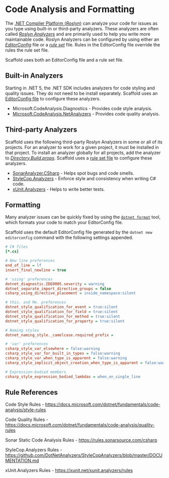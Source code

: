 # Code Analysis and Formatting

The [.NET Compiler Platform (_Roslyn_)](https://github.com/dotnet/roslyn) can analyze your code for issues as you type using built-in or third-party analyzers. These analyzers are often called [_Roslyn Analyzers_](https://docs.microsoft.com/dotnet/fundamentals/code-analysis/overview) and are primarily used to help you write more maintainable code. Roslyn Analyzers can be configured by using either an [_EditorConfig_](https://docs.microsoft.com/dotnet/fundamentals/code-analysis/code-style-rule-options) file or a [_rule set_](https://docs.microsoft.com/visualstudio/code-quality/using-rule-sets-to-group-code-analysis-rules) file. Rules in the EditorConfig file override the rules the rule set file.

Scaffold uses both an EditorConfig file and a rule set file.

## Built-in Analyzers

Starting in .NET 5, the .NET SDK includes analyzers for code styling and quality issues. They do not need to be install separately. Scaffold uses an [EditorConfig file](../.editorconfig) to configure these analyzers.

- Microsoft.CodeAnalysis.Diagnostics - Provides code style analysis.
- [Microsoft.CodeAnalysis.NetAnalyzers](https://github.com/dotnet/roslyn-analyzers) - Provides code quality analysis.

## Third-party Analyzers

Scaffold uses the following third-party Roslyn Analyzers in some or all of its projects. For an analyzer to work for a given project, it must be installed in that project. To install an analyzer globally for all projects, add the analyzer to [_Directory.Build.props_](../Directory.Build.props). Scaffold uses a [rule set file](../CodeAnalysis.ruleset) to configure these analyzers.

- [SonarAnalyzer.CSharp](https://github.com/SonarSource/sonar-dotnet) - Helps spot bugs and code smells.
- [StyleCop.Analyzers](https://github.com/DotNetAnalyzers/StyleCopAnalyzers) - Enforce style and consistency when writing C# code.
- [xUnit.Analyzers](https://github.com/xunit/xunit.analyzers) - Helps to write better tests.

## Formatting

Many analyzer issues can be quickly fixed by using the [`dotnet format`](https://docs.microsoft.com/dotnet/core/tools/dotnet-format) tool, which formats your code to match your EditorConfig file.

Scaffold uses the default EditorConfig file generated by the `dotnet new editorconfig` command with the following settings appended.

```ini
# C# files
[*.cs]

# New line preferences
end_of_line = lf
insert_final_newline = true

# 'using' preferences
dotnet_diagnostic.IDE0005.severity = warning
dotnet_separate_import_directive_groups = false
csharp_using_directive_placement = inside_namespace:silent

# this. and Me. preferences
dotnet_style_qualification_for_event = true:silent
dotnet_style_qualification_for_field = true:silent
dotnet_style_qualification_for_method = true:silent
dotnet_style_qualification_for_property = true:silent

# Naming styles
dotnet_naming_style._camelcase.required_prefix =

# 'var' preferences
csharp_style_var_elsewhere = false:warning
csharp_style_var_for_built_in_types = false:warning
csharp_style_var_when_type_is_apparent = false:warning
csharp_style_implicit_object_creation_when_type_is_apparent = false:warning

# Expression-bodied members
csharp_style_expression_bodied_lambdas = when_on_single_line
```

## Rule References

Code Style Rules - <https://docs.microsoft.com/dotnet/fundamentals/code-analysis/style-rules>

Code Quality Rules - <https://docs.microsoft.com/dotnet/fundamentals/code-analysis/quality-rules>

Sonar Static Code Analysis Rules - <https://rules.sonarsource.com/csharp>

StyleCop.Analyzers Rules - <https://github.com/DotNetAnalyzers/StyleCopAnalyzers/blob/master/DOCUMENTATION.md>

xUnit.Analyzers Rules - <https://xunit.net/xunit.analyzers/rules>
